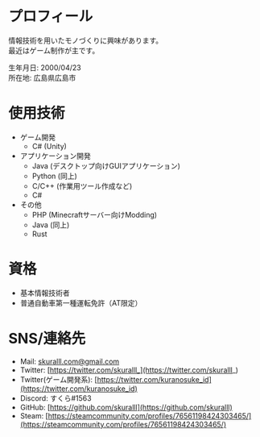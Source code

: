 # プロフィール
情報技術を用いたモノづくりに興味があります。  
最近はゲーム制作が主です。  
  
生年月日: 2000/04/23  
所在地: 広島県広島市

# 使用技術
* ゲーム開発
  * C# (Unity)
* アプリケーション開発
  * Java (デスクトップ向けGUIアプリケーション)
  * Python (同上)
  * C/C++ (作業用ツール作成など)
  * C# 
* その他 
  * PHP (Minecraftサーバー向けModding) 
  * Java (同上)
  * Rust

# 資格
* 基本情報技術者
* 普通自動車第一種運転免許（AT限定）

# SNS/連絡先
* Mail: [skuralll.com@gmail.com](<mailto:skuralll.com@gmail.com>)
* Twitter: [https://twitter.com/skuralll_](https://twitter.com/skuralll_)
* Twitter(ゲーム開発系): [https://twitter.com/kuranosuke_id](https://twitter.com/kuranosuke_id)
* Discord: すくら#1563
* GitHub: [https://github.com/skuralll](https://github.com/skuralll)
* Steam: [https://steamcommunity.com/profiles/76561198424303465/](https://steamcommunity.com/profiles/76561198424303465/)